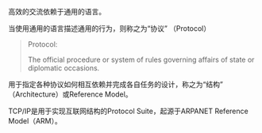 高效的交流依赖于通用的语言。

当使用通用的语言描述通用的行为，则称之为“协议” （Protocol）

> Protocol:
>
> The official procedure or system of rules governing affairs of state or diplomatic occasions.

用于指定各种协议如何相互依赖并完成各自任务的设计，称之为“结构” （Architecture）或Reference Model。

TCP/IP是用于实现互联网结构的Protocol Suite，起源于ARPANET Reference Model（ARM）。



